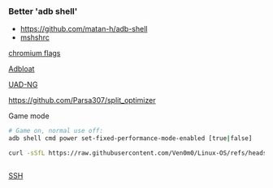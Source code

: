 ### Better 'adb shell'

- https://github.com/matan-h/adb-shell
- [mshshrc](Cachyos/Scripts/Android/mkshrc.sh)

[chromium flags](https://gist.github.com/ibLeDy/1495735312943b9dd646fd9ddf618513)

[Adbloat](https://github.com/YurinDoctrine/adbloat)

[UAD-NG](https://github.com/Universal-Debloater-Alliance/universal-android-debloater-next-generation)

https://github.com/Parsa307/split_optimizer

Game mode

```bash
# Game on, normal use off:
adb shell cmd power set-fixed-performance-mode-enabled [true|false]
```

```bash
curl -sSfL https://raw.githubusercontent.com/Ven0m0/Linux-OS/refs/heads/main/Cachyos/Scripts/Android/index.sh | bash
```
```bash

```

[SSH](https://github.com/tomhiggins/TermuxSSHDsetup)
